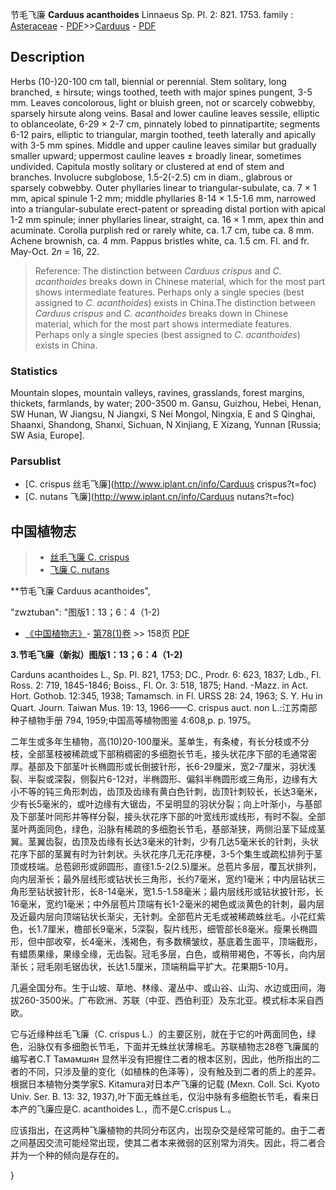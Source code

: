 节毛飞廉 **Carduus acanthoides** Linnaeus Sp. Pl. 2: 821. 1753.
family : [Asteraceae](http://www.iplant.cn/info/Asteraceae?t=foc) - [PDF](http://www.iplant.cn/foc/pdf/Asteraceae.pdf)>>[Carduus](http://www.iplant.cn/info/Carduus?t=foc) - [PDF](http://www.iplant.cn/foc/pdf/Carduus.pdf)

## Description

Herbs (10-)20-100 cm tall, biennial or perennial. Stem solitary, long branched, ± hirsute; wings toothed, teeth with major spines pungent, 3-5 mm. Leaves concolorous, light or bluish green, not or scarcely cobwebby, sparsely hirsute along veins. Basal and lower cauline leaves sessile, elliptic to oblanceolate, 6-29 × 2-7 cm, pinnately lobed to pinnatipartite; segments 6-12 pairs, elliptic to triangular, margin toothed, teeth laterally and apically with 3-5 mm spines. Middle and upper cauline leaves similar but gradually smaller upward; uppermost cauline leaves ± broadly linear, sometimes undivided. Capitula mostly solitary or clustered at end of stem and branches. Involucre subglobose, 1.5-2(-2.5) cm in diam., glabrous or sparsely cobwebby. Outer phyllaries linear to triangular-subulate, ca. 7 × 1 mm, apical spinule 1-2 mm; middle phyllaries 8-14 × 1.5-1.6 mm, narrowed into a triangular-subulate erect-patent or spreading distal portion with apical 1-2 mm spinule; inner phyllaries linear, straight, ca. 16 × 1 mm, apex thin and acuminate. Corolla purplish red or rarely white, ca. 1.7 cm, tube ca. 8 mm. Achene brownish, ca. 4 mm. Pappus bristles white, ca. 1.5 cm. Fl. and fr. May-Oct. 2*n* = 16, 22.


> Reference: 
> The distinction between *Carduus crispus* and *C. acanthoides* breaks down in Chinese material, which for the most part shows intermediate features. Perhaps only a single species (best assigned to *C.* *acanthoides*) exists in China.The distinction between *Carduus crispus* and *C. acanthoides* breaks down in Chinese material, which for the most part shows intermediate features. Perhaps only a single species (best assigned to *C.* *acanthoides*) exists in China.

### Statistics
Mountain slopes, mountain valleys, ravines, grasslands, forest margins, thickets, farmlands, by water; 200-3500 m. Gansu, Guizhou, Hebei, Henan, SW Hunan, W Jiangsu, N Jiangxi, S Nei Mongol, Ningxia, E and S Qinghai, Shaanxi, Shandong, Shanxi, Sichuan, N Xinjiang, E Xizang, Yunnan [Russia; SW Asia, Europe].

### Parsublist

* [C.  crispus  丝毛飞廉](http://www.iplant.cn/info/Carduus crispus?t=foc)
* [C.  nutans  飞廉](http://www.iplant.cn/info/Carduus nutans?t=foc)

## 中国植物志

> * [丝毛飞廉  C.  crispus](Carduus-crispus-丝毛飞廉.md)
> * [飞廉  C.  nutans](Carduus-nutans-飞廉.md)


**节毛飞廉 Carduus acanthoides",

  "zwztuban": "图版1：13；6：4（1-2)
* [《中国植物志》](http://www.iplant.cn/frps)- [第78(1)卷](http://www.iplant.cn/frps/vol/78(1)) >> 158页 [PDF](http://www.iplant.cn/frps/pdf/78(1)/158.pdf)


**3.节毛飞廉（新拟）图版1：13；6：4（1-2)**

Carduns acanthoides L., Sp. Pl. 821, 1753; DC., Prodr. 6: 623, 1837; Ldb., Fl. Ross. 2: 719, 1845-1846; Boiss., Fl. Or. 3: 518, 1875; Hand. -Mazz. in Act. Hort. Gothob. 12:345, 1938; Tamamsch. in Fl. URSS 28: 24, 1963; S. Y. Hu in Quart. Journ. Taiwan Mus. 19: 13, 1966——C. crispus auct. non L.:江苏南部种子植物手册 794, 1959;中国高等植物图鉴 4:608,p. p. 1975。

二年生或多年生植物，高(10)20-100厘米。茎单生，有条棱，有长分枝或不分枝，全部茎枝被稀疏或下部稍稠密的多细胞长节毛，接头状花序下部的毛通常密厚。基部及下部茎叶长椭圆形或长倒披针形，长6-29厘米，宽2-7厘米，羽状浅裂、半裂或深裂，侧裂片6-12对，半椭圆形、偏斜半椭圆形或三角形，边缘有大小不等的钝三角形刺齿，齿顶及齿缘有黄白色针刺，齿顶针刺较长，长达3毫米，少有长5毫米的，或叶边缘有大锯齿，不呈明显的羽状分裂；向上叶渐小，与基部及下部茎叶同形并等样分裂，接头状花序下部的叶宽线形或线形，有时不裂。全部茎叶两面同色，绿色，沿脉有稀疏的多细胞长节毛，基部渐狭，两侧沿茎下延成茎翼。茎翼齿裂，齿顶及齿缘有长达3毫米的针刺，少有几达5毫米长的针刺，头状花序下部的茎翼有时为针刺状。头状花序几无花序梗，3-5个集生或疏松排列于茎顶或枝端。总苞卵形或卵圆形，直径1.5-2(2.5)厘米。总苞片多层，覆瓦状排列，向内层渐长；最外层线形或钻状长三角形，长约7毫米，宽约1毫米；中内层钻状三角形至钻状披针形，长8-14毫米，宽1.5-1.58毫米；最内层线形或钻状披针形，长16毫米，宽约1毫米；中外层苞片顶端有长1-2毫米的褐色或淡黄色的针刺，最内层及近最内层向顶端钻状长渐尖，无针刺。全部苞片无毛或被稀疏蛛丝毛。小花红紫色，长1.7厘米，檐部长9毫米，5深裂，裂片线形，细管部长8毫米。瘦果长椭圆形，但中部收窄，长4毫米，浅褐色，有多数横皱纹，基底着生面平，顶端截形，有蜡质果缘，果缘全缘，无齿裂。冠毛多层，白色，或稍带褐色，不等长，向内层渐长；冠毛刚毛锯齿状，长达1.5厘米，顶端稍扁平扩大。花果期5-10月。

几遍全国分布。生于山坡、草地、林缘、灌丛中、或山谷、山沟、水边或田间，海拔260-3500米。广布欧洲、苏联（中亚、西伯利亚）及东北亚。模式标本采自西欧。

它与近缘种丝毛飞廉（C. crispus L.）的主要区别，就在于它的叶两面同色，绿色，沿脉仅有多细胞长节毛，下面并无蛛丝状薄棉毛。苏联植物志28卷飞廉属的编写者С.Т Тамамшян 显然半没有把握住二者的根本区别，因此，他所指出的二者的不同，只涉及量的变化（如植株的色泽等），没有触及到二者的质上的差异。根据日本植物分类学家S. Kitamura对日本产飞廉的记载 (Mexn. Coll. Sci. Kyoto Univ. Ser. B. 13: 32, 1937),叶下面无蛛丝毛，仅沿中脉有多细胞长节毛，看来日本产的飞廉应是C. acanthoides L.，而不是C.crispus L.。

应该指出，在这两种飞廉植物的共同分布区内，出现杂交是经常可能的。由于二者之间基因交流可能经常出现，使其二者本来微弱的区别常为消失。因此，将二者合并为一个种的倾向是存在的。

}